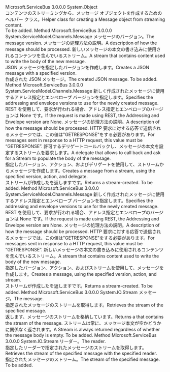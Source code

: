 <Type Name="StreamMessageHelper" FullName="Microsoft.ServiceBus.Web.StreamMessageHelper">
  <TypeSignature Language="C#" Value="public static class StreamMessageHelper" />
  <TypeSignature Language="ILAsm" Value=".class public auto ansi abstract sealed beforefieldinit StreamMessageHelper extends System.Object" />
  <TypeSignature Language="DocId" Value="T:Microsoft.ServiceBus.Web.StreamMessageHelper" />
  <TypeSignature Language="VB.NET" Value="Public Class StreamMessageHelper" />
  <TypeSignature Language="F#" Value="type StreamMessageHelper = class" />
  <AssemblyInfo>
    <AssemblyName>Microsoft.ServiceBus</AssemblyName>
    <AssemblyVersion>3.0.0.0</AssemblyVersion>
  </AssemblyInfo>
  <Base>
    <BaseTypeName>System.Object</BaseTypeName>
  </Base>
  <Interfaces />
  <Docs>
    <summary><span data-ttu-id="046a8-101">コンテンツのストリーミングから、メッセージ オブジェクトを作成するためのヘルパー クラス。</span><span class="sxs-lookup"><span data-stu-id="046a8-101">Helper class for creating a Message object from streaming content.</span></span></summary>
    <remarks>To be added.</remarks>
  </Docs>
  <Members>
    <Member MemberName="CreateJsonMessage">
      <MemberSignature Language="C#" Value="public static System.ServiceModel.Channels.Message CreateJsonMessage (System.ServiceModel.Channels.MessageVersion version, string action, System.IO.Stream jsonStream);" />
      <MemberSignature Language="ILAsm" Value=".method public static hidebysig class System.ServiceModel.Channels.Message CreateJsonMessage(class System.ServiceModel.Channels.MessageVersion version, string action, class System.IO.Stream jsonStream) cil managed" />
      <MemberSignature Language="DocId" Value="M:Microsoft.ServiceBus.Web.StreamMessageHelper.CreateJsonMessage(System.ServiceModel.Channels.MessageVersion,System.String,System.IO.Stream)" />
      <MemberSignature Language="VB.NET" Value="Public Shared Function CreateJsonMessage (version As MessageVersion, action As String, jsonStream As Stream) As Message" />
      <MemberSignature Language="F#" Value="static member CreateJsonMessage : System.ServiceModel.Channels.MessageVersion * string * System.IO.Stream -&gt; System.ServiceModel.Channels.Message" Usage="Microsoft.ServiceBus.Web.StreamMessageHelper.CreateJsonMessage (version, action, jsonStream)" />
      <MemberType>Method</MemberType>
      <AssemblyInfo>
        <AssemblyName>Microsoft.ServiceBus</AssemblyName>
        <AssemblyVersion>3.0.0.0</AssemblyVersion>
      </AssemblyInfo>
      <ReturnValue>
        <ReturnType>System.ServiceModel.Channels.Message</ReturnType>
      </ReturnValue>
      <Parameters>
        <Parameter Name="version" Type="System.ServiceModel.Channels.MessageVersion" />
        <Parameter Name="action" Type="System.String" />
        <Parameter Name="jsonStream" Type="System.IO.Stream" />
      </Parameters>
      <Docs>
        <param name="version"> <span data-ttu-id="046a8-102">メッセージのバージョン。</span><span class="sxs-lookup"><span data-stu-id="046a8-102">The message version.</span></span></param>
        <param name="action"> <span data-ttu-id="046a8-103">メッセージの処理方法の説明。</span><span class="sxs-lookup"><span data-stu-id="046a8-103">A description of how the message should be processed.</span></span></param>
        <param name="jsonStream"> <span data-ttu-id="046a8-104">新しいメッセージの本文の書き込みに使用されるコンテンツを含んでいるストリーム。</span><span class="sxs-lookup"><span data-stu-id="046a8-104">A stream that contains content used to write the body of the new message.</span></span></param>
        <summary><span data-ttu-id="046a8-105">JSON メッセージを指定したバージョンを作成します。</span><span class="sxs-lookup"><span data-stu-id="046a8-105">Creates a JSON message with a specified version.</span></span></summary>
        <returns><span data-ttu-id="046a8-106">作成された JSON メッセージ。</span><span class="sxs-lookup"><span data-stu-id="046a8-106">The created JSON message.</span></span></returns>
        <remarks>To be added.</remarks>
      </Docs>
    </Member>
    <Member MemberName="CreateMessage">
      <MemberSignature Language="C#" Value="public static System.ServiceModel.Channels.Message CreateMessage (System.ServiceModel.Channels.MessageVersion version, string action, Microsoft.ServiceBus.Web.StreamWriterDelegate writer);" />
      <MemberSignature Language="ILAsm" Value=".method public static hidebysig class System.ServiceModel.Channels.Message CreateMessage(class System.ServiceModel.Channels.MessageVersion version, string action, class Microsoft.ServiceBus.Web.StreamWriterDelegate writer) cil managed" />
      <MemberSignature Language="DocId" Value="M:Microsoft.ServiceBus.Web.StreamMessageHelper.CreateMessage(System.ServiceModel.Channels.MessageVersion,System.String,Microsoft.ServiceBus.Web.StreamWriterDelegate)" />
      <MemberSignature Language="VB.NET" Value="Public Shared Function CreateMessage (version As MessageVersion, action As String, writer As StreamWriterDelegate) As Message" />
      <MemberSignature Language="F#" Value="static member CreateMessage : System.ServiceModel.Channels.MessageVersion * string * Microsoft.ServiceBus.Web.StreamWriterDelegate -&gt; System.ServiceModel.Channels.Message" Usage="Microsoft.ServiceBus.Web.StreamMessageHelper.CreateMessage (version, action, writer)" />
      <MemberType>Method</MemberType>
      <AssemblyInfo>
        <AssemblyName>Microsoft.ServiceBus</AssemblyName>
        <AssemblyVersion>3.0.0.0</AssemblyVersion>
      </AssemblyInfo>
      <ReturnValue>
        <ReturnType>System.ServiceModel.Channels.Message</ReturnType>
      </ReturnValue>
      <Parameters>
        <Parameter Name="version" Type="System.ServiceModel.Channels.MessageVersion" />
        <Parameter Name="action" Type="System.String" />
        <Parameter Name="writer" Type="Microsoft.ServiceBus.Web.StreamWriterDelegate" />
      </Parameters>
      <Docs>
        <param name="version"> <span data-ttu-id="046a8-107">新しく作成されたメッセージに使用するアドレス指定とエンベロープ バージョンを指定します。</span><span class="sxs-lookup"><span data-stu-id="046a8-107">Specifies the addressing and envelope versions to use for the newly created message.</span></span> <span data-ttu-id="046a8-108">REST を使用して、要求が行われる場合、アドレス指定とエンベロープのバージョンは None です。</span><span class="sxs-lookup"><span data-stu-id="046a8-108">If the request is made using REST, the Addressing and Envelope version are None.</span></span></param>
        <param name="action"> <span data-ttu-id="046a8-109">メッセージの処理方法の説明。</span><span class="sxs-lookup"><span data-stu-id="046a8-109">A description of how the message should be processed.</span></span> <span data-ttu-id="046a8-110">HTTP 要求に対する応答で送信されるメッセージでは、この値は"GETRESPONSE"をする必要があります。</span><span class="sxs-lookup"><span data-stu-id="046a8-110">For messages sent in response to a HTTP request, this value must be “GETRESPONSE”.</span></span></param>
        <param name="writer"> <span data-ttu-id="046a8-111">許可するデリゲート<see cref="M:Microsoft.ServiceBus.Web.StreamMessageHelper.CreateMessage" />コールバックし、メッセージの本文を設定するストリームを要求します。</span><span class="sxs-lookup"><span data-stu-id="046a8-111">A delegate that allows<see cref="M:Microsoft.ServiceBus.Web.StreamMessageHelper.CreateMessage" /> to call back and ask for a Stream to populate the body of the message.</span></span></param>
        <summary><span data-ttu-id="046a8-112">指定したバージョン、アクション、およびデリゲートを使用して、ストリームからメッセージを作成します。</span><span class="sxs-lookup"><span data-stu-id="046a8-112">Creates a message from a stream, using the specified version, action, and delegate.</span></span></summary>
        <returns><span data-ttu-id="046a8-113">ストリームが作成したを返します<see cref="T:System.ServiceModel.Channels.Message" />です。</span><span class="sxs-lookup"><span data-stu-id="046a8-113">Returns a stream-created<see cref="T:System.ServiceModel.Channels.Message" />.</span></span></returns>
        <remarks>To be added.</remarks>
      </Docs>
    </Member>
    <Member MemberName="CreateMessage">
      <MemberSignature Language="C#" Value="public static System.ServiceModel.Channels.Message CreateMessage (System.ServiceModel.Channels.MessageVersion version, string action, System.IO.Stream stream);" />
      <MemberSignature Language="ILAsm" Value=".method public static hidebysig class System.ServiceModel.Channels.Message CreateMessage(class System.ServiceModel.Channels.MessageVersion version, string action, class System.IO.Stream stream) cil managed" />
      <MemberSignature Language="DocId" Value="M:Microsoft.ServiceBus.Web.StreamMessageHelper.CreateMessage(System.ServiceModel.Channels.MessageVersion,System.String,System.IO.Stream)" />
      <MemberSignature Language="F#" Value="static member CreateMessage : System.ServiceModel.Channels.MessageVersion * string * System.IO.Stream -&gt; System.ServiceModel.Channels.Message" Usage="Microsoft.ServiceBus.Web.StreamMessageHelper.CreateMessage (version, action, stream)" />
      <MemberType>Method</MemberType>
      <AssemblyInfo>
        <AssemblyName>Microsoft.ServiceBus</AssemblyName>
        <AssemblyVersion>3.0.0.0</AssemblyVersion>
      </AssemblyInfo>
      <ReturnValue>
        <ReturnType>System.ServiceModel.Channels.Message</ReturnType>
      </ReturnValue>
      <Parameters>
        <Parameter Name="version" Type="System.ServiceModel.Channels.MessageVersion" />
        <Parameter Name="action" Type="System.String" />
        <Parameter Name="stream" Type="System.IO.Stream" />
      </Parameters>
      <Docs>
        <param name="version"> <span data-ttu-id="046a8-114">新しく作成されたメッセージに使用するアドレス指定とエンベロープ バージョンを指定します。</span><span class="sxs-lookup"><span data-stu-id="046a8-114">Specifies the addressing and envelope versions to use for the newly created message.</span></span> <span data-ttu-id="046a8-115">REST を使用して、要求が行われる場合、アドレス指定とエンベロープのバージョンは None です。</span><span class="sxs-lookup"><span data-stu-id="046a8-115">If the request is made using REST, the Addressing and Envelope version are None.</span></span></param>
        <param name="action"> <span data-ttu-id="046a8-116">メッセージの処理方法の説明。</span><span class="sxs-lookup"><span data-stu-id="046a8-116">A description of how the message should be processed.</span></span> <span data-ttu-id="046a8-117">HTTP 要求に対する応答で送信されるメッセージでは、この値は"GETRESPONSE"をする必要があります。</span><span class="sxs-lookup"><span data-stu-id="046a8-117">For messages sent in response to a HTTP request, this value must be “GETRESPONSE”.</span></span></param>
        <param name="stream"> <span data-ttu-id="046a8-118">新しいメッセージの本文の書き込みに使用されるコンテンツを含んでいるストリーム。</span><span class="sxs-lookup"><span data-stu-id="046a8-118">A stream that contains content used to write the body of the new message.</span></span></param>
        <summary><span data-ttu-id="046a8-119">指定したバージョン、アクション、およびストリームを使用して、メッセージを作成します。</span><span class="sxs-lookup"><span data-stu-id="046a8-119">Creates a message, using the specified version, action, and stream.</span></span></summary>
        <returns><span data-ttu-id="046a8-120">ストリームが作成したを返します<see cref="T:System.ServiceModel.Channels.Message" />です。</span><span class="sxs-lookup"><span data-stu-id="046a8-120">Returns a stream-created<see cref="T:System.ServiceModel.Channels.Message" />.</span></span></returns>
        <remarks>To be added.</remarks>
      </Docs>
    </Member>
    <Member MemberName="GetStream">
      <MemberSignature Language="C#" Value="public static System.IO.Stream GetStream (System.ServiceModel.Channels.Message message);" />
      <MemberSignature Language="ILAsm" Value=".method public static hidebysig class System.IO.Stream GetStream(class System.ServiceModel.Channels.Message message) cil managed" />
      <MemberSignature Language="DocId" Value="M:Microsoft.ServiceBus.Web.StreamMessageHelper.GetStream(System.ServiceModel.Channels.Message)" />
      <MemberSignature Language="F#" Value="static member GetStream : System.ServiceModel.Channels.Message -&gt; System.IO.Stream" Usage="Microsoft.ServiceBus.Web.StreamMessageHelper.GetStream message" />
      <MemberType>Method</MemberType>
      <AssemblyInfo>
        <AssemblyName>Microsoft.ServiceBus</AssemblyName>
        <AssemblyVersion>3.0.0.0</AssemblyVersion>
      </AssemblyInfo>
      <ReturnValue>
        <ReturnType>System.IO.Stream</ReturnType>
      </ReturnValue>
      <Parameters>
        <Parameter Name="message" Type="System.ServiceModel.Channels.Message" />
      </Parameters>
      <Docs>
        <param name="message"> <span data-ttu-id="046a8-121">メッセージ。</span><span class="sxs-lookup"><span data-stu-id="046a8-121">The message.</span></span></param>
        <summary><span data-ttu-id="046a8-122">指定されたメッセージのストリームを取得します。</span><span class="sxs-lookup"><span data-stu-id="046a8-122">Retrieves the stream of the specified message.</span></span></summary>
        <returns><span data-ttu-id="046a8-123">返します、<see cref="T:System.IO.Stream" />メッセージのストリームを格納しています。</span><span class="sxs-lookup"><span data-stu-id="046a8-123">Returns a<see cref="T:System.IO.Stream" /> that contains the stream of the message.</span></span> <span data-ttu-id="046a8-124">ストリームは常に、メッセージ本文が空かどうかに関係なく返されます。</span><span class="sxs-lookup"><span data-stu-id="046a8-124">A Stream is always returned regardless of whether the message body is empty.</span></span></returns>
        <remarks>To be added.</remarks>
      </Docs>
    </Member>
    <Member MemberName="GetStream">
      <MemberSignature Language="C#" Value="public static System.IO.Stream GetStream (System.Xml.XmlDictionaryReader reader);" />
      <MemberSignature Language="ILAsm" Value=".method public static hidebysig class System.IO.Stream GetStream(class System.Xml.XmlDictionaryReader reader) cil managed" />
      <MemberSignature Language="DocId" Value="M:Microsoft.ServiceBus.Web.StreamMessageHelper.GetStream(System.Xml.XmlDictionaryReader)" />
      <MemberSignature Language="VB.NET" Value="Public Shared Function GetStream (reader As XmlDictionaryReader) As Stream" />
      <MemberSignature Language="F#" Value="static member GetStream : System.Xml.XmlDictionaryReader -&gt; System.IO.Stream" Usage="Microsoft.ServiceBus.Web.StreamMessageHelper.GetStream reader" />
      <MemberType>Method</MemberType>
      <AssemblyInfo>
        <AssemblyName>Microsoft.ServiceBus</AssemblyName>
        <AssemblyVersion>3.0.0.0</AssemblyVersion>
      </AssemblyInfo>
      <ReturnValue>
        <ReturnType>System.IO.Stream</ReturnType>
      </ReturnValue>
      <Parameters>
        <Parameter Name="reader" Type="System.Xml.XmlDictionaryReader" />
      </Parameters>
      <Docs>
        <param name="reader"> <span data-ttu-id="046a8-125">リーダー。</span><span class="sxs-lookup"><span data-stu-id="046a8-125">The reader.</span></span></param>
        <summary><span data-ttu-id="046a8-126">指定したリーダーで指定されたメッセージのストリームを取得します。</span><span class="sxs-lookup"><span data-stu-id="046a8-126">Retrieves the stream of the specified message with the specified reader.</span></span></summary>
        <returns><span data-ttu-id="046a8-127">指定されたメッセージのストリーム。</span><span class="sxs-lookup"><span data-stu-id="046a8-127">The stream of the specified message.</span></span></returns>
        <remarks>To be added.</remarks>
      </Docs>
    </Member>
  </Members>
</Type>